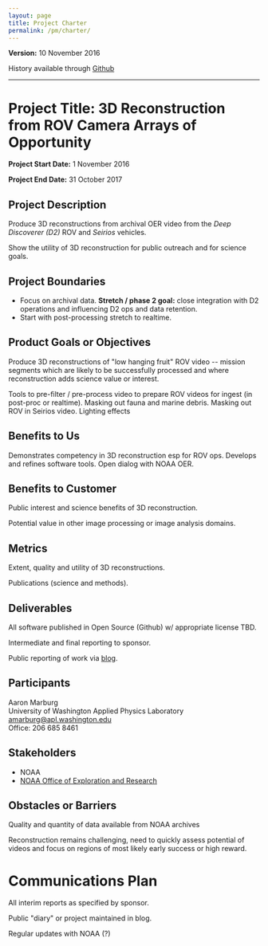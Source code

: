 ```yaml
---
layout: page
title: Project Charter
permalink: /pm/charter/
---
```


__Version:__ 10 November 2016

History available through [Github](https://github.com/NOAA-OER16-3DReconstruction/public-www/tree/gh-pages/_pages/charter.md)

----

# Project Title: 3D Reconstruction from ROV Camera Arrays of Opportunity

__Project Start Date:__   1 November 2016

__Project End Date:__  31 October 2017

## Project Description

Produce 3D reconstructions from archival OER video from the _Deep Discoverer (D2)_ ROV and _Seirios_ vehicles.    

Show the utility of 3D reconstruction for public outreach and for science goals.   

## Project Boundaries

* Focus on archival data.   __Stretch / phase 2 goal:__ close integration with D2 operations and influencing D2 ops and data retention.
* Start with post-processing stretch to realtime.

## Product Goals or Objectives

Produce 3D reconstructions of "low hanging fruit" ROV video -- mission segments which are likely to be successfully processed and where reconstruction adds science value or interest.

Tools to pre-filter / pre-process video to prepare ROV videos for ingest (in post-proc or realtime).   Masking out fauna and marine debris.   Masking out ROV in Seirios video.  Lighting effects

## Benefits to Us

Demonstrates competency in 3D reconstruction esp for ROV ops.   Develops and refines software tools.  Open dialog with NOAA OER.

## Benefits to Customer

Public interest and science benefits of 3D reconstruction.  

Potential value in other image processing or image analysis domains.

## Metrics

Extent, quality and utility of 3D reconstructions.

Publications (science and methods).

## Deliverables

All software published in Open Source (Github) w/ appropriate license TBD.

Intermediate and final reporting to sponsor.

Public reporting of work via [blog](https://noaa-oer16-3dreconstruction.github.io/public-www/).

## Participants

Aaron Marburg  
University of Washington Applied Physics Laboratory  
[amarburg@apl.washington.edu](mailto:amarburg@apl.washington.edu)   
Office: 206 685 8461  

## Stakeholders

* NOAA
* [NOAA Office of Exploration and Research](http://oceanexplorer.noaa.gov/)

## Obstacles or Barriers

Quality and quantity of data available from NOAA archives

Reconstruction remains challenging, need to quickly assess potential of videos and focus on regions of most likely early success or high reward.

# Communications Plan

All interim reports as specified by sponsor.

Public "diary" or project maintained in blog.

Regular updates with NOAA (?)
